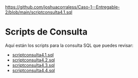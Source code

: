 
https://github.com/joshuacorraless/Caso-1--Entregable-2/blob/main/scriptconsulta4.1.sql


# Scripts de Consulta

Aquí están los scripts para la consulta SQL que puedes revisar:

- [scriptconsulta4.1.sql]([ruta/a/scriptconsulta4.1.sql](https://github.com/joshuacorraless/Caso-1--Entregable-2/blob/main/scriptconsulta4.1.sql))
- [scriptconsulta4.2.sql]([ruta/a/scriptconsulta4.2.sql](https://github.com/joshuacorraless/Caso-1--Entregable-2/blob/main/scriptconsulta4.2.sql))
- [scriptconsulta4.3.sql]([ruta/a/scriptconsulta4.3.sql](https://github.com/joshuacorraless/Caso-1--Entregable-2/blob/main/scriptconsulta4.3.sql))
- [scriptconsulta4.4.sql](ruta/a/scriptconsulta4.4.sql)
